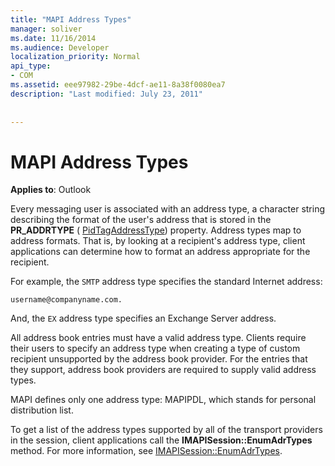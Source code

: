 ```yaml
---
title: "MAPI Address Types"
manager: soliver
ms.date: 11/16/2014
ms.audience: Developer
localization_priority: Normal
api_type:
- COM
ms.assetid: eee97982-29be-4dcf-ae11-8a38f0080ea7
description: "Last modified: July 23, 2011"
 
 
---
```


# MAPI Address Types

  
  
**Applies to**: Outlook 
  
Every messaging user is associated with an address type, a character string describing the format of the user's address that is stored in the **PR_ADDRTYPE** ( [PidTagAddressType](pidtagaddresstype-canonical-property.md)) property. Address types map to address formats. That is, by looking at a recipient's address type, client applications can determine how to format an address appropriate for the recipient. 
  
For example, the  `SMTP` address type specifies the standard Internet address: 
  
 `username@companyname.com.`
  
And, the  `EX` address type specifies an Exchange Server address. 
  
All address book entries must have a valid address type. Clients require their users to specify an address type when creating a type of custom recipient unsupported by the address book provider. For the entries that they support, address book providers are required to supply valid address types. 
  
MAPI defines only one address type: MAPIPDL, which stands for personal distribution list.
  
To get a list of the address types supported by all of the transport providers in the session, client applications call the **IMAPISession::EnumAdrTypes** method. For more information, see [IMAPISession::EnumAdrTypes](imapisession-enumadrtypes.md).
  


